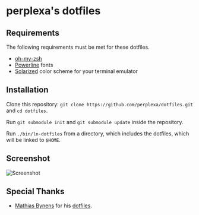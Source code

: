 # perplexa's dotfiles

## Requirements

The following requirements must be met for these dotfiles.

* [oh-my-zsh][1]
* [Powerline][2] fonts
* [Solarized][3] color scheme for your terminal emulator

## Installation

Clone this repository: `git clone https://github.com/perplexa/dotfiles.git` and `cd dotfiles`.

Run `git submodule init` and `git submodule update` inside the repository.

Run `./bin/ln-dotfiles` from a directory, which includes the dotfiles, which will be linked to `$HOME`.

## Screenshot

![Screenshot](https://i.imgur.com/vImHcBG.png)

## Special Thanks

* [Mathias Bynens](https://mathiasbynens.be) for his [dotfiles](https://github.com/mathiasbynens/dotfiles).


[1]: https://github.com/robbyrussell/oh-my-zsh
[2]: https://github.com/powerline/fonts
[3]: https://github.com/altercation/solarized

